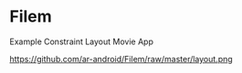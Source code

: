 # Filem
Example Constraint Layout Movie App

https://github.com/ar-android/Filem/raw/master/layout.png
